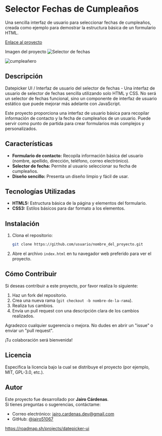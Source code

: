 # Selector Fechas de Cumpleaños 
Una sencilla interfaz de usuario para seleccionar fechas de cumpleaños, creada como ejemplo para demostrar la estructura básica de un formulario HTML.

[Enlace al proyecto](https://jairo51067.github.io/Selector-de-Fechas-de-Cumpleanos-/) 
 
Imagen del proyecto
![Selector de fechas](https://github.com/user-attachments/assets/4d3b373e-3c13-4b8d-b970-e38750176e79)

![cumpleañero](https://github.com/user-attachments/assets/0bd9f7a3-8550-4d7f-86c1-3f884662964b)

## Descripción
Datepicker UI / Interfaz de usuario del selector de fechas - Una interfaz de usuario de selector de fechas sencilla utilizando solo HTML y CSS. No será un selector de fechas funcional, sino un componente de interfaz de usuario estático que puede mejorar más adelante con JavaScript.

Este proyecto proporciona una interfaz de usuario básica para recopilar información de contacto y la fecha de cumpleaños de un usuario. Puede servir como punto de partida para crear formularios más complejos y personalizados.


## Características
* **Formulario de contacto:** Recopila información básica del usuario (nombre, apellido, dirección, teléfono, correo electrónico).
* **Selector de fecha:** Permite al usuario seleccionar su fecha de cumpleaños.
* **Diseño sencillo:** Presenta un diseño limpio y fácil de usar.

## Tecnologías Utilizadas
* **HTML5:** Estructura básica de la página y elementos del formulario.
* **CSS3:** Estilos básicos para dar formato a los elementos.

## Instalación
1. Clona el repositorio:
    ```bash
    git clone https://github.com/usuario/nombre_del_proyecto.git
    ```
2. Abre el archivo `index.html` en tu navegador web preferido para ver el proyecto.

## Cómo Contribuir
Si deseas contribuir a este proyecto, por favor realiza lo siguiente:
1. Haz un fork del repositorio.
2. Crea una nueva rama (`git checkout -b nombre-de-la-rama`).
3. Realiza tus cambios.
4. Envía un pull request con una descripción clara de los cambios realizados.

Agradezco cualquier sugerencia o mejora. No dudes en abrir un "issue" o enviar un "pull request".

¡Tu colaboración será bienvenida!

## Licencia
Especifica la licencia bajo la cual se distribuye el proyecto (por ejemplo, MIT, GPL-3.0, etc.).

## Autor
Este proyecto fue desarrollado por **Jairo Cárdenas**.  
Si tienes preguntas o sugerencias, contáctame:
- Correo electrónico: [jairo.cardenas.dev@gmail.com](mailto:jairo.cardenas.dev@gmail.com)
- GitHub: [@jairo51067](https://github.com/jairo51067)



https://roadmap.sh/projects/datepicker-ui 


